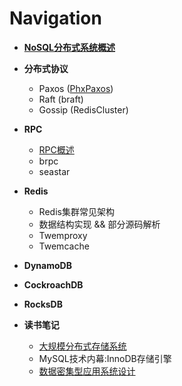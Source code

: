 # Navigation

*  **[NoSQL分布式系统概述](https://github.com/joeylichang/joeylichang.github.io/blob/master/src/nosql_desigin/nosql_distributed_systems_desgin.md)**

* **分布式协议**
	* Paxos ([PhxPaxos](https://blog.csdn.net/weixin_41713182/article/details/88147487))
	* Raft (braft)
	* Gossip (RedisCluster)
* **RPC**
	* [RPC概述](https://github.com/joeylichang/joeylichang.github.io/blob/master/src/rpc/overview.md)
	* brpc
	* seastar
* **Redis**
	* Redis集群常见架构
	* 数据结构实现 && 部分源码解析
	* Twemproxy
	* Twemcache
* **DynamoDB**
* **CockroachDB**
* **RocksDB**
* **读书笔记**
	* [大规模分布式存储系统](https://github.com/joeylichang/joeylichang.github.io/blob/master/src/read_node/distributed_system_design/navigation.md)
	* MySQL技术内幕:InnoDB存储引擎
	* [数据密集型应用系统设计](https://github.com/joeylichang/joeylichang.github.io/blob/master/src/read_node/data_intensive_sys_desgin/navigatiom.md)
